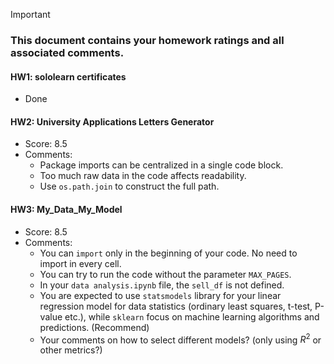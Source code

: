 > [!IMPORTANT]
>
> ### **This document contains your homework ratings and all associated comments.**



#### HW1: sololearn certificates

- Done


#### HW2: University Applications Letters Generator
- Score: 8.5
- Comments:
    - Package imports can be centralized in a single code block.
    - Too much raw data in the code affects readability.
    - Use `os.path.join` to construct the full path.


#### HW3: My_Data_My_Model

- Score: 8.5
- Comments:
    - You can `import` only in the beginning of your code. No need to import in every cell.
    - You can try to run the code without the parameter `MAX_PAGES`.
    - In your `data analysis.ipynb` file, the `sell_df` is not defined.
    - You are expected to use `statsmodels` library for your linear regression model for data statistics (ordinary least squares, t-test, P-value etc.), while `sklearn` focus on machine learning algorithms and predictions. (Recommend)
    - Your comments on how to select different models? (only using $R^2$ or other metrics?)
